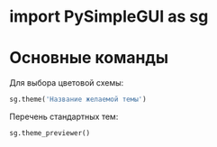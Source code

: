 # import PySimpleGUI as sg

# Основные команды
Для выбора цветовой схемы:
```python
sg.theme('Название желаемой темы')
```
Перечень стандартных тем:
```python
sg.theme_previewer()
```
